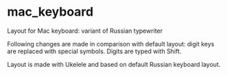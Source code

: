 # mac_keyboard
Layout for Mac keyboard: variant of Russian typewriter

Following changes are made in comparison with default layout: digit keys are replaced with special symbols. Digits are typed with Shift.

Layout is made with Ukelele and based on default Russian keyboard layout. 
